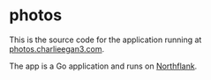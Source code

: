 # photos

This is the source code for the application running at
[photos.charlieegan3.com](https://photos.charlieegan3.com/).

The app is a Go application and runs on [Northflank](https://northflank.com).
